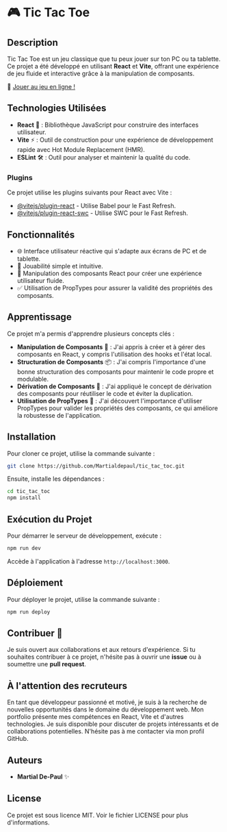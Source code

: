 # 🎮 Tic Tac Toe

## Description

Tic Tac Toe est un jeu classique que tu peux jouer sur ton PC ou ta tablette. Ce projet a été développé en utilisant **React** et **Vite**, offrant une expérience de jeu fluide et interactive grâce à la manipulation de composants.

🔗 [Jouer au jeu en ligne !](https://martialdepaul.github.io/tic_tac_toc/)

## Technologies Utilisées

- **React** 🚀 : Bibliothèque JavaScript pour construire des interfaces utilisateur.
- **Vite** ⚡ : Outil de construction pour une expérience de développement rapide avec Hot Module Replacement (HMR).
- **ESLint** 🛠️ : Outil pour analyser et maintenir la qualité du code.

### Plugins

Ce projet utilise les plugins suivants pour React avec Vite :

- [@vitejs/plugin-react](https://github.com/vitejs/vite-plugin-react/blob/main/packages/plugin-react/README.md) - Utilise Babel pour le Fast Refresh.
- [@vitejs/plugin-react-swc](https://github.com/vitejs/vite-plugin-react-swc) - Utilise SWC pour le Fast Refresh.

## Fonctionnalités

- 🌐 Interface utilisateur réactive qui s'adapte aux écrans de PC et de tablette.
- 🎉 Jouabilité simple et intuitive.
- 🔄 Manipulation des composants React pour créer une expérience utilisateur fluide.
- ✅ Utilisation de PropTypes pour assurer la validité des propriétés des composants.

## Apprentissage

Ce projet m'a permis d'apprendre plusieurs concepts clés :

- **Manipulation de Composants** 🧩 : J'ai appris à créer et à gérer des composants en React, y compris l'utilisation des hooks et l'état local.
- **Structuration de Composants** 📦 : J'ai compris l'importance d'une bonne structuration des composants pour maintenir le code propre et modulable.
- **Dérivation de Composants** 🔗 : J'ai appliqué le concept de dérivation des composants pour réutiliser le code et éviter la duplication.
- **Utilisation de PropTypes** 📜 : J'ai découvert l'importance d'utiliser PropTypes pour valider les propriétés des composants, ce qui améliore la robustesse de l'application.

## Installation

Pour cloner ce projet, utilise la commande suivante :

```bash
git clone https://github.com/Martialdepaul/tic_tac_toc.git
```

Ensuite, installe les dépendances :

```bash
cd tic_tac_toc
npm install
```

## Exécution du Projet

Pour démarrer le serveur de développement, exécute :

```bash
npm run dev
```

Accède à l'application à l'adresse `http://localhost:3000`.

## Déploiement

Pour déployer le projet, utilise la commande suivante :

```bash
npm run deploy
```

## Contribuer 🤝

Je suis ouvert aux collaborations et aux retours d'expérience. Si tu souhaites contribuer à ce projet, n'hésite pas à ouvrir une **issue** ou à soumettre une **pull request**. 

## À l'attention des recruteurs

En tant que développeur passionné et motivé, je suis à la recherche de nouvelles opportunités dans le domaine du développement web. Mon portfolio présente mes compétences en React, Vite et d'autres technologies. Je suis disponible pour discuter de projets intéressants et de collaborations potentielles. N'hésite pas à me contacter via mon profil GitHub.

## Auteurs

- **Martial De-Paul** ✨

## License

Ce projet est sous licence MIT. Voir le fichier LICENSE pour plus d'informations.
```
